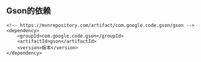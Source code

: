## Gson的依赖

    <!-- https://mvnrepository.com/artifact/com.google.code.gson/gson -->
    <dependency>
        <groupId>com.google.code.gson</groupId>
        <artifactId>gson</artifactId>
        <version>版本</version>
    </dependency>
